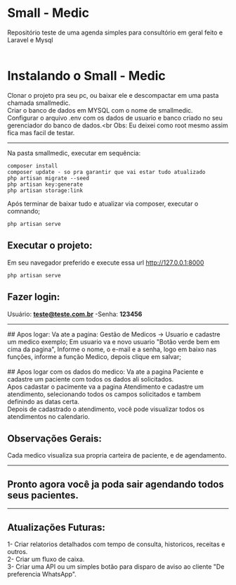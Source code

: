 # Small - Medic
Repositório teste de uma agenda simples para consultório em geral feito e Laravel e Mysql<br><br>

# Instalando o Small - Medic 
Clonar o projeto pra seu pc, ou baixar ele e descompactar em uma pasta chamada smallmedic.<br>
Criar o banco de dados em MYSQL com o nome de smallmedic.<br>
Configurar o arquivo .env com os dados de usuario e banco criado no seu gerenciador do banco de dados.<br
Obs: Eu deixei como root mesmo assim fica mas facil de testar.
<hr>
Na pasta smallmedic, executar em sequência: 

``` 
composer install
composer update - so pra garantir que vai estar tudo atualizado
php artisan migrate --seed 
php artisan key:generate
php artisan storage:link

```
Após terminar de baixar tudo e atualizar via composer, executar o comnando;
```
php artisan serve
```
## Executar o projeto:
Em seu navegador preferido e execute essa url http://127.0.0.1:8000

```
php artisan serve
```
## Fazer login: 
Usuário: <b>teste@teste.com.br</b> -Senha: <b>123456</b> 

<hr>
## Apos logar:
Va ate a pagina: Gestão de Medicos -> Usuario e cadastre um medico exemplo;
Em usuario va e novo usuario "Botão verde bem em cima da pagina", Informe o nome, o e-mail e a senha, logo em baixo nas funções, informe a função Medico, depois clique em salvar;
<br><br>
## Apos logar com os dados do medico:
Va ate a pagina Paciente e cadastre um paciente com todos os dados ali solicitados.<br>
Apos cadastar o pacimente va a pagina Atendimento e cadastre um atendimento, selecionando todos os campos solicitados e tambem definindo as datas certa.<br>
Depois de cadastrado o atendimento, você pode visualizar todos os atendimentos no calendario.

## Observações Gerais:

Cada medico visualiza sua propria carteira de paciente, e de agendamento.<hr>

## Pronto agora você ja poda sair agendando todos seus pacientes.

<hr>

## Atualizações Futuras:
1- Criar relatorios detalhados com tempo de consulta, historicos, receitas e outros.<br>
2- Criar um fluxo de caixa.<br>
3- Criar uma API ou um simples botão para disparo de aviso ao cliente "De preferencia WhatsApp".<br>

